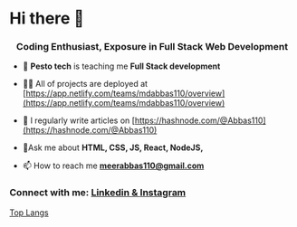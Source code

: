 <h1 align="left">Hi there 👋</h1>
<h3 align="center">Coding Enthusiast, Exposure in Full Stack Web Development</h3>


- 🌱 **Pesto tech** is teaching me **Full Stack development**

- 👨‍💻 All of projects are deployed at [https://app.netlify.com/teams/mdabbas110/overview](https://app.netlify.com/teams/mdabbas110/overview)

- 📝 I regularly write articles on [https://hashnode.com/@Abbas110](https://hashnode.com/@Abbas110)

- 💬Ask me about **HTML, CSS, JS, React, NodeJS,**

- 📫 How to reach me **meerabbas110@gmail.com**

<h3 align="left">Connect with me: <a href="https://linkedin.com/in/syed mohammad abbas" target="blank">Linkedin & </a> <a href="https://instagram.com/abbas_abidi__" target="blank">Instagram</a> </h3>

[Top Langs](https://github-readme-stats.vercel.app/api/top-langs/?username=MdAbbas110&theme=tokyonight)
